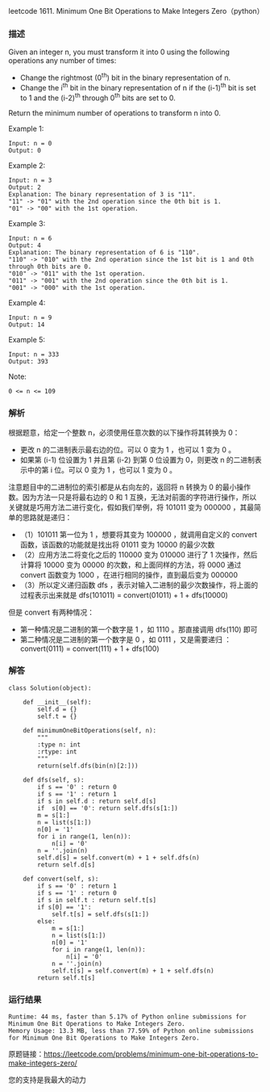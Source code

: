 leetcode  1611. Minimum One Bit Operations to Make Integers Zero（python）

### 描述


Given an integer n, you must transform it into 0 using the following operations any number of times:

* Change the rightmost (0<sup>th</sup>) bit in the binary representation of n.
* Change the i<sup>th</sup> bit in the binary representation of n if the (i-1)<sup>th</sup> bit is set to 1 and the (i-2)<sup>th</sup> through 0<sup>th</sup> bits are set to 0.

Return the minimum number of operations to transform n into 0.




Example 1:

	Input: n = 0
	Output: 0

	
Example 2:

	Input: n = 3
	Output: 2
	Explanation: The binary representation of 3 is "11".
	"11" -> "01" with the 2nd operation since the 0th bit is 1.
	"01" -> "00" with the 1st operation.


Example 3:

	Input: n = 6
	Output: 4
	Explanation: The binary representation of 6 is "110".
	"110" -> "010" with the 2nd operation since the 1st bit is 1 and 0th through 0th bits are 0.
	"010" -> "011" with the 1st operation.
	"011" -> "001" with the 2nd operation since the 0th bit is 1.
	"001" -> "000" with the 1st operation.

	
Example 4:

	Input: n = 9
	Output: 14

	
Example 5:


	Input: n = 333
	Output: 393

Note:


	0 <= n <= 109

### 解析

根据题意，给定一个整数 n，必须使用任意次数的以下操作将其转换为 0：

* 更改 n 的二进制表示最右边的位。可以 0 变为 1 ，也可以 1 变为 0 。
* 如果第 (i-1) 位设置为 1 并且第 (i-2) 到第 0 位设置为 0，则更改 n 的二进制表示中的第 i 位。可以 0 变为 1 ，也可以 1 变为 0 。

注意题目中的二进制位的索引都是从右向左的，返回将 n 转换为 0 的最小操作数。因为方法一只是将最右边的 0 和 1 互换，无法对前面的字符进行操作，所以关键就是巧用方法二进行变化，假如我们举例，将 101011 变为 000000 ，其最简单的思路就是递归：

* （1）101011 第一位为 1 ，想要将其变为 100000 ，就调用自定义的 convert 函数，该函数的功能就是找出将 01011 变为 10000 的最少次数
* （2）应用方法二将变化之后的 110000 变为 010000 进行了 1 次操作，然后计算将 10000 变为 00000 的次数，和上面同样的方法，将 0000 通过 convert 函数变为 1000 ，在进行相同的操作，直到最后变为 000000 
* （3）所以定义递归函数 dfs ，表示对输入二进制的最少次数操作，将上面的过程表示出来就是 dfs(101011) = convert(01011) + 1 + dfs(10000)

但是 convert 有两种情况：

* 第一种情况是二进制的第一个数字是 1 ，如 1110 。那直接调用 dfs(110) 即可
* 第二种情况是二进制的第一个数字是 0 ，如 0111 ，又是需要递归 ：convert(0111) = convert(111) + 1 + dfs(100)

### 解答
				

	class Solution(object):
	    
	    def __init__(self):
	        self.d = {}
	        self.t = {}
	        
	    def minimumOneBitOperations(self, n):
	        """
	        :type n: int
	        :rtype: int
	        """
	        return(self.dfs(bin(n)[2:]))
	    
	    def dfs(self, s):
	        if s == '0' : return 0
	        if s == '1' : return 1
	        if s in self.d : return self.d[s]
	        if  s[0] == '0': return self.dfs(s[1:])
	        m = s[1:]
	        n = list(s[1:])
	        n[0] = '1'
	        for i in range(1, len(n)):
	            n[i] = '0'
	        n = ''.join(n)
	        self.d[s] = self.convert(m) + 1 + self.dfs(n)
	        return self.d[s]
	    
	    def convert(self, s):
	        if s == '0' : return 1
	        if s == '1' : return 0
	        if s in self.t : return self.t[s]
	        if s[0] == '1': 
	            self.t[s] = self.dfs(s[1:])
	        else:
	            m = s[1:]
	            n = list(s[1:])
	            n[0] = '1'
	            for i in range(1, len(n)):
	                n[i] = '0'
	            n = ''.join(n)
	            self.t[s] = self.convert(m) + 1 + self.dfs(n)
	        return self.t[s]
	
	        
	                    	      
			
### 运行结果

	
	Runtime: 44 ms, faster than 5.17% of Python online submissions for Minimum One Bit Operations to Make Integers Zero.
	Memory Usage: 13.3 MB, less than 77.59% of Python online submissions for Minimum One Bit Operations to Make Integers Zero.

原题链接：https://leetcode.com/problems/minimum-one-bit-operations-to-make-integers-zero/



您的支持是我最大的动力
